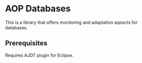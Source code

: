 AOP Databases
=============

This is a library that offers monitoring and adaptation aspects for databases.

Prerequisites
-------------

Requires AJDT plugin for Eclipse.

